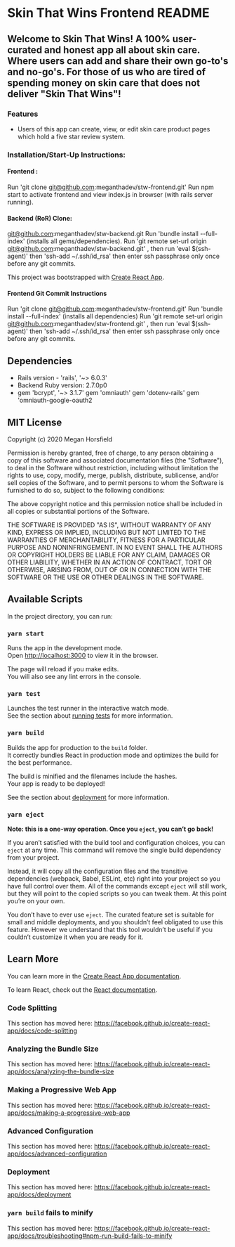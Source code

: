 # Skin That Wins Frontend README

## Welcome to Skin That Wins! A 100% user-curated and honest app all about skin care. Where users can add and share their own go-to's and no-go's. For those of us who are tired of spending money on skin care that does not deliver "Skin That Wins"!

### Features
- Users of this app can create, view, or edit skin care product pages which hold a five star review system.


### Installation/Start-Up Instructions:

#### Frontend : 
Run 'git clone git@github.com:meganthadev/stw-frontend.git' Run npm start to activate frontend and view index.js in browser (with rails server running).

#### Backend (RoR) Clone: 
git@github.com:meganthadev/stw-backend.git Run 'bundle install --full-index' (installs all gems/dependencies).  Run 'git remote set-url origin git@github.com:meganthadev/stw-backend.git' , then run 'eval $(ssh-agent)' then 'ssh-add ~/.ssh/id_rsa' then enter ssh passphrase only once before any git commits.



This project was bootstrapped with [Create React App](https://github.com/facebook/create-react-app).


#### Frontend Git Commit Instructions

Run 'git clone git@github.com:meganthadev/stw-frontend.git' Run 'bundle install --full-index' (installs all dependencies) Run 'git remote set-url origin git@github.com:meganthadev/stw-frontend.git' , then run 'eval $(ssh-agent)' then 'ssh-add ~/.ssh/id_rsa' then enter ssh passphrase only once before any git commits.


## Dependencies

- Rails version - 'rails', '~> 6.0.3'
-  Backend Ruby version: 2.7.0p0
- gem 'bcrypt', '~> 3.1.7' gem 'omniauth' gem 'dotenv-rails' gem 'omniauth-google-oauth2


## MIT License

Copyright (c) 2020 Megan Horsfield

Permission is hereby granted, free of charge, to any person obtaining a copy of this software and associated documentation files (the "Software"), to deal in the Software without restriction, including without limitation the rights to use, copy, modify, merge, publish, distribute, sublicense, and/or sell copies of the Software, and to permit persons to whom the Software is furnished to do so, subject to the following conditions:

The above copyright notice and this permission notice shall be included in all copies or substantial portions of the Software.

THE SOFTWARE IS PROVIDED "AS IS", WITHOUT WARRANTY OF ANY KIND, EXPRESS OR IMPLIED, INCLUDING BUT NOT LIMITED TO THE WARRANTIES OF MERCHANTABILITY, FITNESS FOR A PARTICULAR PURPOSE AND NONINFRINGEMENT. IN NO EVENT SHALL THE AUTHORS OR COPYRIGHT HOLDERS BE LIABLE FOR ANY CLAIM, DAMAGES OR OTHER LIABILITY, WHETHER IN AN ACTION OF CONTRACT, TORT OR OTHERWISE, ARISING FROM, OUT OF OR IN CONNECTION WITH THE SOFTWARE OR THE USE OR OTHER DEALINGS IN THE SOFTWARE.








## Available Scripts

In the project directory, you can run:

### `yarn start`

Runs the app in the development mode.<br />
Open [http://localhost:3000](http://localhost:3000) to view it in the browser.

The page will reload if you make edits.<br />
You will also see any lint errors in the console.

### `yarn test`

Launches the test runner in the interactive watch mode.<br />
See the section about [running tests](https://facebook.github.io/create-react-app/docs/running-tests) for more information.

### `yarn build`

Builds the app for production to the `build` folder.<br />
It correctly bundles React in production mode and optimizes the build for the best performance.

The build is minified and the filenames include the hashes.<br />
Your app is ready to be deployed!

See the section about [deployment](https://facebook.github.io/create-react-app/docs/deployment) for more information.

### `yarn eject`

**Note: this is a one-way operation. Once you `eject`, you can’t go back!**

If you aren’t satisfied with the build tool and configuration choices, you can `eject` at any time. This command will remove the single build dependency from your project.

Instead, it will copy all the configuration files and the transitive dependencies (webpack, Babel, ESLint, etc) right into your project so you have full control over them. All of the commands except `eject` will still work, but they will point to the copied scripts so you can tweak them. At this point you’re on your own.

You don’t have to ever use `eject`. The curated feature set is suitable for small and middle deployments, and you shouldn’t feel obligated to use this feature. However we understand that this tool wouldn’t be useful if you couldn’t customize it when you are ready for it.

## Learn More

You can learn more in the [Create React App documentation](https://facebook.github.io/create-react-app/docs/getting-started).

To learn React, check out the [React documentation](https://reactjs.org/).

### Code Splitting

This section has moved here: https://facebook.github.io/create-react-app/docs/code-splitting

### Analyzing the Bundle Size

This section has moved here: https://facebook.github.io/create-react-app/docs/analyzing-the-bundle-size

### Making a Progressive Web App

This section has moved here: https://facebook.github.io/create-react-app/docs/making-a-progressive-web-app

### Advanced Configuration

This section has moved here: https://facebook.github.io/create-react-app/docs/advanced-configuration

### Deployment

This section has moved here: https://facebook.github.io/create-react-app/docs/deployment

### `yarn build` fails to minify

This section has moved here: https://facebook.github.io/create-react-app/docs/troubleshooting#npm-run-build-fails-to-minify
